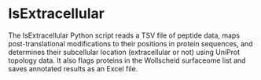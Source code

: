 # IsExtracellular
The IsExtracellular Python script reads a TSV file of peptide data, maps post-translational modifications to their positions in protein sequences, and determines their subcellular location (extracellular or not) using UniProt topology data. It also flags proteins in the Wollscheid surfaceome list and saves annotated results as an Excel file.
